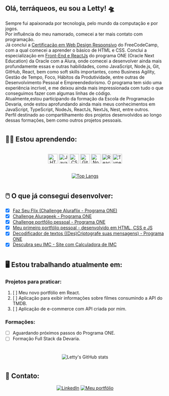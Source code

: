 ## **Olá, terráqueos, eu sou a Letty!** 🛸

Sempre fui apaixonada por tecnologia, pelo mundo da computação e por jogos. <br/>
Por influência do meu namorado, comecei a ter mais contato com programação. <br/>
Já conclui a <a href="https://www.freecodecamp.org/certification/lettyviana/responsive-web-design" target="_blank" rel="noreferrer noopener">Certificação em Web Design Responsivo</a> do FreeCodeCamp, com a qual comecei a aprender o básico de HTML e CSS. Conclui a especialização em <a href="https://cursos.alura.com.br/user/letisviana">Front-End e ReactJs</a> do programa ONE (Oracle Next Education) da Oracle com a Alura, onde comecei a desenvolver ainda mais profundamente essas e outras habilidades, como JavaScript, Node.js, Git, GitHub, React, bem como soft skills importantes, como Business Agility, Gestão de Tempo, Foco, Hábitos da Produtividade, entre outras de Desenvolvimento Pessoal e Empreendedorismo. O programa tem sido uma experiência incrível, e me deixou ainda mais impressionada com tudo o que conseguimos fazer com algumas linhas de código. <br/>
Atualmente,estou participando da formação da Escola de Programação Devaria, onde estou aprofundando ainda mais meus conhecimentos em JavaScript, TypeScript, NodeJs, ReactJs, NextJs, Nest, entre outros. <br/>
Perfil destinado ao compartilhamento dos projetos desenvolvidos ao longo dessas formações, bem como outros projetos pessoais.

#

## 👩‍💻 **Estou aprendendo:**
<div style="display: inline_block" align="center"><br />
    <img src="https://cdn.jsdelivr.net/gh/devicons/devicon/icons/html5/html5-original.svg" height="30px" alt="HTML5" align="center"/>
    <img src="https://cdn.jsdelivr.net/gh/devicons/devicon/icons/javascript/javascript-plain.svg" height="30px" alt="JavaScript" align="center"/>
    <img src="https://cdn.jsdelivr.net/gh/devicons/devicon/icons/css3/css3-original.svg" height="30px" alt="CSS3" align="center"/>
    <img src="https://cdn.jsdelivr.net/gh/devicons/devicon/icons/git/git-original.svg" height="30px" alt="Git" align="center"/>
    <img src="https://cdn.jsdelivr.net/gh/devicons/devicon/icons/nodejs/nodejs-original.svg" height="30px" alt="NodeJS" align="center"/>
    <img src="https://cdn.jsdelivr.net/gh/devicons/devicon/icons/react/react-original.svg" height="30px" alt="ReactJs" align="center"/>
    <img src="https://cdn.jsdelivr.net/gh/devicons/devicon/icons/typescript/typescript-original.svg" height="30px" alt="TypeScript" align="center"/>
    
    
</div><br />
<div align="center">
    
[![Top Langs](https://github-readme-stats.vercel.app/api/top-langs/?username=lettyviana&layout=compact&langs_count=3&theme=midnight-purple)](https://github.com/lettyviana/github-readme-stats)
</div>

#

## 🖱️ **O que já consegui desenvolver:**
- [x] [Faz Seu Flix (Challenge Aluraflix - Programa ONE)](https://faz-seu-flix.vercel.app/)<br />
- [x] [Challenge Alurageek - Programa ONE](https://lettyviana.github.io/challenge-alurageek-one-t5/)<br />
- [x] [Challenge portfólio pessoal - Programa ONE](https://lettyviana.github.io/challenge-portfolio-alura/)<br />
- [x] [Meu primeiro portfólio pessoal - desenvolvido em HTML, CSS e JS](https://portfolio-lettyviana.vercel.app/)<br />
- [x] [Decodificador de textos ((Des)Criptografe suas mensagens) - Programa ONE](https://lettyviana.github.io/decodificador-de-mensagens/)<br />
- [x] [Descubra seu IMC - Site com Calculadora de IMC](https://lettyviana.github.io/site-calculadora-imc/)<br />

#

## 🖥️ **Estou trabalhando atualmente em:**
### **Projetos para praticar:**
  1. [ ] Meu novo portfólio em React.
  1. [ ] Aplicação para exibir informações sobre filmes consumindo a API do TMDB.
  1. [ ] Aplicação de e-commerce com API criada por mim.

### **Formações:**
- [ ] Aguardando próximos passos do Programa ONE.
- [ ] Formação Full Stack da Devaria.
#

<div align="center">
    
![Letty's GitHub stats](https://github-readme-stats.vercel.app/api?username=lettyviana&show_icons=true&theme=midnight-purple)
</div>

#

## 📲 **Contato:** 

<div align="center">
    
[![LinkedIn](https://img.shields.io/badge/LinkedIn-0077B5?style=for-the-badge&logo=linkedin&logoColor=white)](https://www.linkedin.com/in/leticiaviana-trad-dev)
[![Meu portfólio](https://img.shields.io/badge/my_portfolio_website-purple?style=for-the-badge&logo=html5)](https://portfolio-lettyviana.vercel.app/)
</div>
